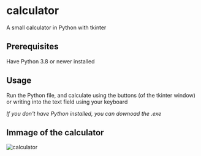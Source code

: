 # calculator
A small calculator in Python with tkinter

## Prerequisites
Have Python 3.8 or newer installed

## Usage
Run the Python file, and calculate using the buttons (of the tkinter window) or writing into the text field using your keyboard

*If you don't have Python installed, you can downoad the .exe*

## Immage of the calculator

![calculator](https://user-images.githubusercontent.com/88271311/127914793-e2d49307-fd67-413a-bda6-e7ccbb5496fd.png)
